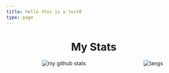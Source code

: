 ```yaml
---
title: hello this is a test0
type: page
---
```




# &nbsp;&nbsp;&nbsp;&nbsp;&nbsp;&nbsp;&nbsp;&nbsp;&nbsp;&nbsp;&nbsp;&nbsp;&nbsp;&nbsp;&nbsp;&nbsp;&nbsp;&nbsp;&nbsp;&nbsp;&nbsp;&nbsp;&nbsp;&nbsp;&nbsp;&nbsp;My Stats

&nbsp;&nbsp;&nbsp;&nbsp;&nbsp;&nbsp;&nbsp;&nbsp;&nbsp;&nbsp;&nbsp;&nbsp;&nbsp;&nbsp;&nbsp;&nbsp;&nbsp;&nbsp;&nbsp;&nbsp;&nbsp;&nbsp;&nbsp;&nbsp;![my github stats](https://github-readme-stats.vercel.app/api?username=beauwilliams&show_icons=true&theme=gruvbox)
&nbsp;&nbsp;&nbsp;&nbsp;&nbsp;&nbsp;&nbsp;&nbsp;&nbsp;&nbsp;&nbsp;&nbsp;&nbsp;&nbsp;&nbsp;&nbsp;&nbsp;&nbsp;&nbsp;&nbsp;&nbsp;&nbsp;&nbsp;&nbsp;&nbsp;&nbsp;&nbsp;&nbsp;&nbsp;&nbsp;&nbsp;&nbsp;&nbsp;&nbsp;&nbsp;&nbsp;&nbsp;&nbsp;![langs](https://github-readme-stats.vercel.app/api/top-langs/?username=beauwilliams&langs_count=8&layout=compact&theme=gruvbox)
